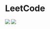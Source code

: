 # LeetCode
![](https://leetcard.jacoblin.cool/Anil239009?theme=unicorn)
![](https://leetcard.jacoblin.cool/jacoblincool?theme=light,unicorn)
